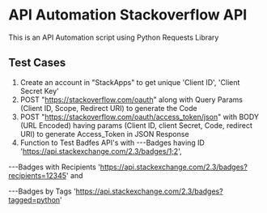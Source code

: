 
# API Automation Stackoverflow API

This is an API Automation script using Python Requests Library 


## Test Cases
1) Create an account in "StackApps" to get unique 'Client ID', 'Client Secret Key'
2) POST "https://stackoverflow.com/oauth" along with Query Params (Client ID, Scope, Redirect URI) to generate the Code
3) POST "https://stackoverflow.com/oauth/access_token/json" with BODY (URL Encoded) having params (Client ID, client Secret, Code, redirect URI) to generate Access_Token in JSON Response
4) Function to Test Badfes API's with 
---Badges having ID 'https://api.stackexchange.com/2.3/badges/1;2', 

---Badges with Recipients 'https://api.stackexchange.com/2.3/badges?recipients=12345' and 

---Badges by Tags 'https://api.stackexchange.com/2.3/badges?tagged=python'
